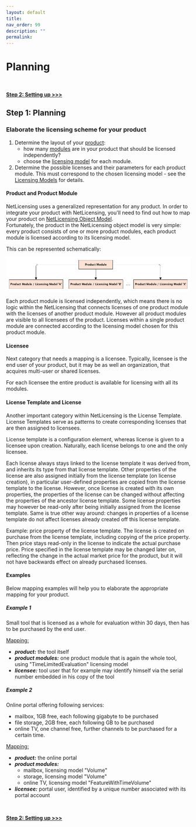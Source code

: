 ```yaml
---
layout: default
title:
nav_order: 99
description: ""
permalink:
---
```


Planning </span>
=======================================


 

**[Step 2: Setting up \>\>\>](Setting-up_11010228.html)**

Step 1: Planning
----------------

### Elaborate the licensing scheme for your product

1.  Determine the layout of your
    [product](NetLicensing-Object-Model_11010225.html):
    -   how many [modules](NetLicensing-Object-Model_11010225.html) are
        in your product that should be licensed independently?
    -   choose the [licensing
        model](NetLicensing-Object-Model_11010225.html) for each module.
2.  Determine the possible licenses and their parameters for each
    product module. This must correspond to the chosen licensing model -
    see the [Licensing Models](Licensing-Models_11010230.html) for
    details.

#### Product and Product Module

NetLicensing uses a generalized representation for any product. In order
to integrate your product with NetLicensing, you'll need to find out how
to map your product on [NetLicensing Object
Model](NetLicensing-Object-Model_11010225.html).  
Fortunately, the product in the NetLicensing object model is very
simple: every product consists of one or more product modules, each
product module is licensed according to its licensing model.

This can be represented schematically:

<img src="assets/images/11010227/15171597.png" class="confluence-embedded-image" />

Each product module is licensed independently, which means there is no
logic within the NetLicensing that connects licenses of one product
module with the licenses of another product module. However all product
modules are visible to all licensees of the product. Licenses within a
single product module are connected according to the licensing model
chosen for this product module.

#### Licensee

Next category that needs a mapping is a licensee. Typically, licensee is
the end user of your product, but it may be as well an organization,
that acquires multi-user or shared licenses.

For each licensee the entire product is available for licensing with all
its modules.

#### License Template and License

Another important category within NetLicensing is the License Template.
License Templates serve as patterns to create corresponding licenses
that are then assigned to licensees.

License template is a configuration element, whereas license is given to
a licensee upon creation. Naturally, each license belongs to one and the
only licensee.

Each license always stays linked to the license template it was derived
from, and inherits its type from that license template. Other properties
of the license are also assigned initially from the license template (on
license creation), in particular user-defined properties are copied from
the license template to the license. However, once license is created
with its own properties, the properties of the license can be changed
without affecting the properties of the ancestor license template. Some
license properties may however be read-only after being initially
assigned from the license template. Same is true other way around:
changes in properties of a license template do not affect licenses
already created off this license template.

Example: price property of the license template. The license is created
on purchase from the license template, including copying of the price
property. Then price stays read-only in the license to indicate the
actual purchase price. Price specified in the license template may be
changed later on, reflecting the change in the actual market price for
the product, but it will not have backwards effect on already purchased
licenses.

#### Examples

Below mapping examples will help you to elaborate the appropriate
mapping for your product.

##### Example 1

Small tool that is licensed as a whole for evaluation within 30 days,
then has to be purchased by the end user.

<span style="text-decoration: underline;">Mapping:</span>

-   ***product:*** the tool itself
-   ***product modules:*** one product module that is again the whole
    tool, using "TimeLimitedEvaluation" licensing model
-   ***licensee:*** tool user that for example may identify himself via
    the serial number embedded in his copy of the tool

##### Example 2

Online portal offering following services:

-   mailbox, 1GB free, each following gigabyte to be purchased
-   file storage, 2GB free, each following GB to be purchased
-   online TV, one channel free, further channels to be purchased for a
    certain time.

<span style="text-decoration: underline;">Mapping:</span>

-   ***product:*** the online portal
-   ***product modules:***
    -   mailbox, licensing model "Volume"
    -   storage, licensing model "Volume"
    -   online TV, licensing model "FeatureWithTimeVolume"
-   ***licensee:*** portal user, identified by a unique number
    associated with its portal account

 

**[Step 2: Setting up \>\>\>](Setting-up_11010228.html)**

